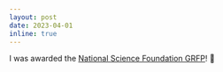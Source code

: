 ```yaml
---
layout: post
date: 2023-04-01
inline: true
---
```


I was awarded the [National Science Foundation GRFP](https://nsfgrfp.org)! :dart:

